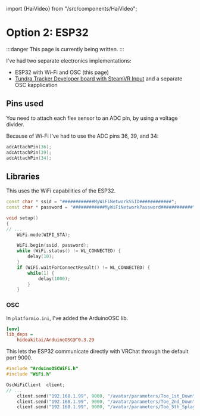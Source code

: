 ﻿---
sidebar_position: 4
---

import {HaiVideo} from "/src/components/HaiVideo";

# Option 2: ESP32

:::danger
This page is currently being written.
:::

I've had two separate electronics implementations:
- ESP32 with Wi-Fi and OSC (this page)
- [Tundra Tracker Developer board with SteamVR Input](tundra.md) and a separate OSC kapplication

<HaiVideo src="./img/vr-socks-f.mp4"></HaiVideo>

## Pins used

You need to attach each flex sensor to an ADC pin, by using a voltage divider.

Because of Wi-Fi I've had to use the ADC pins 36, 39, and 34:
```cpp
adcAttachPin(36);
adcAttachPin(39);
adcAttachPin(34);
```

## Libraries

This uses the WiFi capabilities of the ESP32.

```cpp
const char * ssid = "############MyWiFiNetworkSSID############";
const char * password = "############MyWiFiNetworkPassword############";

void setup()
{
// ...
    WiFi.mode(WIFI_STA);

    WiFi.begin(ssid, password);
    while (WiFi.status() != WL_CONNECTED) {
        delay(10);
    }
    if (WiFi.waitForConnectResult() != WL_CONNECTED) {
        while(1) {
            delay(1000);
        }
    }
```

### OSC

In `platformio.ini`, I've added the ArduinoOSC lib.

```ini
[env]
lib_deps =
    hideakitai/ArduinoOSC@^0.3.29
```

This lets the ESP32 communicate directly with VRChat through the default port 9000.

```cpp
#include "ArduinoOSCWiFi.h"
#include "WiFi.h"

OscWiFiClient  client;
// ...
    client.send("192.168.1.99", 9000, "/avatar/parameters/Toe_1st_Down", ioAcomp);
    client.send("192.168.1.99", 9000, "/avatar/parameters/Toe_2nd_Down", ioBcomp);
    client.send("192.168.1.99", 9000, "/avatar/parameters/Toe_5th_Splay", ioCcomp);
```
